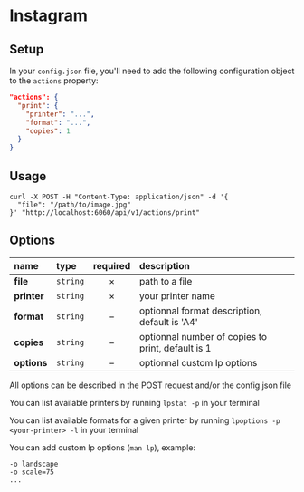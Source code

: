 # Instagram

## Setup

In your `config.json` file, you'll need to add the following configuration object to the `actions` property:

```json
"actions": {
  "print": {
    "printer": "...",
    "format": "...",
    "copies": 1
  }
}
```

## Usage

```cURL
curl -X POST -H "Content-Type: application/json" -d '{
  "file": "/path/to/image.jpg"
}' "http://localhost:6060/api/v1/actions/print"
```

## Options

|name|type|required|description|
|:---|:---|:---:|:---|
|**file**|`string`|&times;|path to a file|
|**printer**|`string`|&times;|your printer name|
|**format**|`string`|&minus;|optionnal format description, default is 'A4'|
|**copies**|`string`|&minus;|optionnal number of copies to print, default is 1|
|**options**|`string`|&minus;|optionnal custom lp options|

All options can be described in the POST request and/or the config.json file

You can list available printers by running `lpstat -p` in your terminal

You can list available formats for a given printer by running `lpoptions -p <your-printer> -l` in your terminal

You can add custom lp options (`man lp`), example:
```
-o landscape
-o scale=75
...
```
